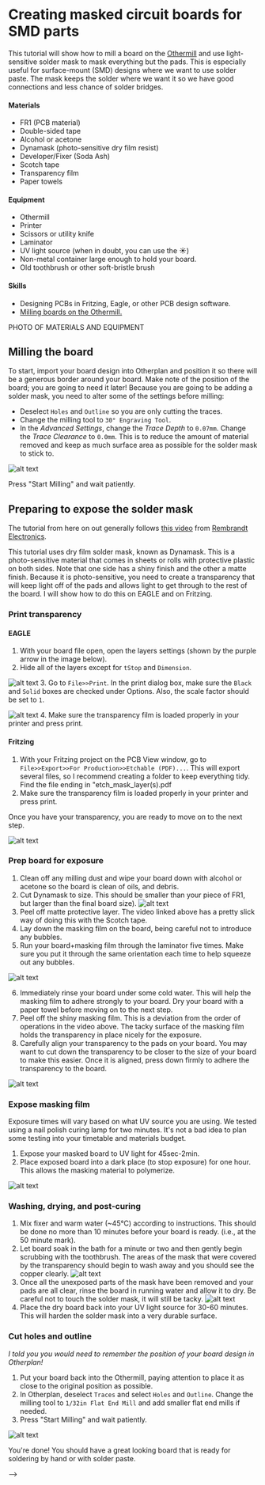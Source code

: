 # Creating masked circuit boards for SMD parts

This tutorial will show how to mill a board on the [Othermill](http://othermachine.co) and use light-sensitive solder mask to mask everything but the pads.  This is especially useful for surface-mount (SMD) designs where we want to use solder paste.  The mask keeps the solder where we want it so we have good connections and less chance of solder bridges.
#### Materials
- FR1 (PCB material)
- Double-sided tape
- Alcohol or acetone
- Dynamask (photo-sensitive dry film resist)
- Developer/Fixer (Soda Ash)
- Scotch tape
- Transparency film
- Paper towels

#### Equipment
- Othermill
- Printer
- Scissors or utility knife
- Laminator
- UV light source (when in doubt, you can use the :sunny:)
- Non-metal container large enough to hold your board.
- Old toothbrush or other soft-bristle brush

#### Skills
- Designing PCBs in Fritzing, Eagle, or other PCB design software.
- [Milling boards on the Othermill.](https://github.com/SAIC-ATS/Tutorials/tree/master/ioLab/CircuitBoardOthermill)

PHOTO OF MATERIALS AND EQUIPMENT

## Milling the board
To start,  import your board design into Otherplan and position it so there will be a generous border around your board.  Make note of the position of the board; you are going to need it later!  Because you are going to be adding a solder mask, you need to alter some of the settings before milling:
- Deselect `Holes` and `Outline` so you are only cutting the traces.
- Change the milling tool to `30° Engraving Tool`.
- In the *Advanced Settings*, change the *Trace Depth* to `0.07mm`.  Change the *Trace Clearance* to `0.0mm`.
This is to reduce the amount of material removed and keep as much surface area as possible for the solder mask to stick to.

![alt text][1] <!-- Otherplan settings -->

Press "Start Milling" and wait patiently.

## Preparing to expose the solder mask
The tutorial from here on out generally follows [this video](https://www.youtube.com/watch?v=B0Syj4awcc8) from [Rembrandt Electronics](http://www.rembrandtelectronics.com/).

This tutorial uses dry film solder mask, known as Dynamask.  This is a photo-sensitive material that comes in sheets or rolls with protective plastic on both sides.  Note that one side has a shiny finish and the other a matte finish.  Because it is photo-sensitive, you need to create a transparency that will keep light off of the pads and allows light to get through to the rest of the board.  I will show how to do this on EAGLE and on Fritzing.

### Print transparency
#### EAGLE
  1. With your board file open, open the layers settings (shown by the purple arrow in the image below).
  2. Hide all of the layers except for `tStop` and `Dimension`.

  ![alt text][3] <!-- Layers settings -->
  3. Go to `File>>Print`. In the print dialog box, make sure the `Black` and `Solid` boxes are checked under Options.  Also, the scale factor should be set to `1`.

  ![alt text][4] <!-- Print Settings -->
  4. Make sure the transparency film is loaded properly in your printer and press print.

#### Fritzing
  1. With your Fritzing project on the PCB View window, go to `File>>Export>>For Production>>Etchable (PDF)...`.  This will export several files, so I recommend creating a folder to keep everything tidy.  Find the file ending in "etch_mask_layer(s).pdf
  2. Make sure the transparency film is loaded properly in your printer and press print.

Once you have your transparency, you are ready to move on to the next step.

![alt text][5] <!-- Transparency -->

### Prep board for exposure
1. Clean off any milling dust and wipe your board down with alcohol or acetone so the board is clean of oils, and debris.
2. Cut Dynamask to size.  This should be smaller than your piece of FR1, but larger than the final board size).
![alt text][9]<!-- Cut Dynamask -->
3. Peel off matte protective layer.  The video linked above has a pretty slick way of doing this with the Scotch tape.
4. Lay down the masking film on the board, being careful not to introduce any bubbles.
5. Run your board+masking film through the laminator five times.  Make sure you put it through the same orientation each time to help squeeze out any bubbles.

![alt text][6]<!-- GIF OF BOARD GOING THRU LAMINATOR -->

6. Immediately rinse your board under some cold water. This will help the masking film to adhere strongly to your board. Dry your board with a paper towel before moving on to the next step.
7. Peel off the shiny masking film.  This is a deviation from the order of operations in the video above.  The tacky surface of the masking film holds the transparency in place nicely for the exposure.  
8. Carefully align your transparency to the pads on your board.  You may want to cut down the transparency to be closer to the size of your board to make this easier.  Once it is aligned, press down firmly to adhere the transparency to the board.

![alt text][7]<!-- IMAGE OF TRANSPARENCY ON MASKING FILM -->

### Expose masking film
Exposure times will vary based on what UV source you are using.  We tested using a nail polish curing lamp for two minutes.  It's not a bad idea to plan some testing into your timetable and materials budget.

1. Expose your masked board to UV light for 45sec-2min.  
2. Place exposed board into a dark place (to stop exposure) for one hour.  This allows the masking material to polymerize.

  ![alt text][8]<!-- IMAGE OF UV BATH -->

### Washing, drying, and post-curing
1. Mix fixer and warm water (~45°C) according to instructions.  This should be done no more than 10 minutes before your board is ready. (i.e., at the 50 minute mark).
2. Let board soak in the bath for a minute or two and then gently begin scrubbing with the toothbrush.  The areas of the mask that were covered by the transparency should begin to wash away and you should see the copper clearly.
![alt text][10]<!-- Washing the board -->
3. Once all the unexposed parts of the mask have been removed and your pads are all clear, rinse the board in running water and allow it to dry.  Be careful not to touch the solder mask, it will still be tacky.
![alt text][11]<!-- All clean! -->
4. Place the dry board back into your UV light source for 30-60 minutes. This will harden the solder mask into a very durable surface.

### Cut holes and outline
*I told you you would need to remember the position of your board design in Otherplan!*

1. Put your board back into the Othermill, paying attention to place it as close to the original position as possible.
2. In Otherplan, deselect  `Traces` and select `Holes` and `Outline`.  Change the milling tool to `1/32in Flat End Mill` and add smaller flat end mills if needed.
3. Press "Start Milling" and wait patiently.

![alt text][2] <!-- Otherplan Cutout-->

You're done! You should have a great looking board that is ready for soldering by hand or with solder paste.
<!-- ![alt text][12] <!-- Finished Board --> -->

[1]:https://github.com/SAIC-ATS/Tutorials/blob/master/ioLab/SolderMask/assets/OthermillSettings.png?raw=true "Othermill settings."
[2]:https://github.com/SAIC-ATS/Tutorials/blob/master/ioLab/SolderMask/assets/HolesCutout.png?raw=true "Holes and Cutout."
[3]:https://github.com/SAIC-ATS/Tutorials/blob/master/ioLab/SolderMask/assets/LayerSettings.png?raw=true "Show/Hide Layers."
[4]:https://github.com/SAIC-ATS/Tutorials/blob/master/ioLab/SolderMask/assets/PrintSettings.png?raw=true
[5]:https://github.com/SAIC-ATS/Tutorials/blob/master/ioLab/SolderMask/assets/Transparency01.jpg?raw=true "Transparency cut to size."
[6]:https://github.com/SAIC-ATS/Tutorials/blob/master/ioLab/SolderMask/assets/Laminator.gif?raw=true "Board going through laminator"
[7]:https://github.com/SAIC-ATS/Tutorials/blob/master/ioLab/SolderMask/assets/MaskWithTransparency.jpg?raw=true  "Transparency adhered to masking film"
[8]:https://github.com/SAIC-ATS/Tutorials/blob/master/ioLab/SolderMask/assets/UVExposure.jpg?raw=true "Exposing the film with UV lamps."
[9]:https://github.com/SAIC-ATS/Tutorials/blob/master/ioLab/SolderMask/assets/CutMask.jpg?raw=true "text"
[10]:https://github.com/SAIC-ATS/Tutorials/blob/master/ioLab/SolderMask/assets/Washing.jpg?raw=true "Washing the board...which was too big for the container I had."
[11]:https://github.com/SAIC-ATS/Tutorials/blob/master/ioLab/SolderMask/assets/AllClean.jpg?raw=true "All clean!"
[12]: link "Finished board, drilled and cut!"

